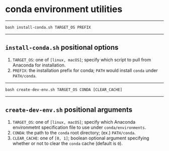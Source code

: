 # conda environment utilities

---

`bash install-conda.sh TARGET_OS PREFIX`

---

## `install-conda.sh` positional options

1. `TARGET_OS`: one of `[linux, macOS]`; specify which script to pull from Anaconda for installation.
2. `PREFIX`: the installation prefix for conda; `PATH` would install `conda` under `PATH/conda`.

---

`bash create-dev-env.sh TARGET_OS CONDA [CLEAR_CACHE]`

---

## `create-dev-env.sh` positional arguments

1. `TARGET_OS`: one of `[linux, macOS]`; specify which Anaconda environmetnt specification file to use under `conda/environments`.
2. `CONDA`: the path to the `conda` root directory; (ex.) `PATH/conda`.
3. `CLEAR_CACHE`: one of `[0, 1]`; boolean optional argument specifying whether or not to clear the `conda` cache (default is `0`).
